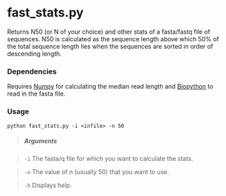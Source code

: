 fast_stats.py
===========

Returns N50 (or N of your choice) and other stats of a fasta/fastq file of sequences. 
N50 is calculated as the sequence length above which 50% of the total sequence 
length lies when the sequences are sorted in order of descending length.

### Dependencies

Requires [Numpy](http://www.numpy.org) for calculating the median read length and
[Biopython](http://biopython.org) to read in the fasta file.

### Usage

    python fast_stats.py -i <infile> -n 50

> ##### Arguments

> `-i` The fasta/q file for which you want to calculate the stats.

> `-n` The value of n (usually 50) that you want to use.

> `-h` Displays help.
